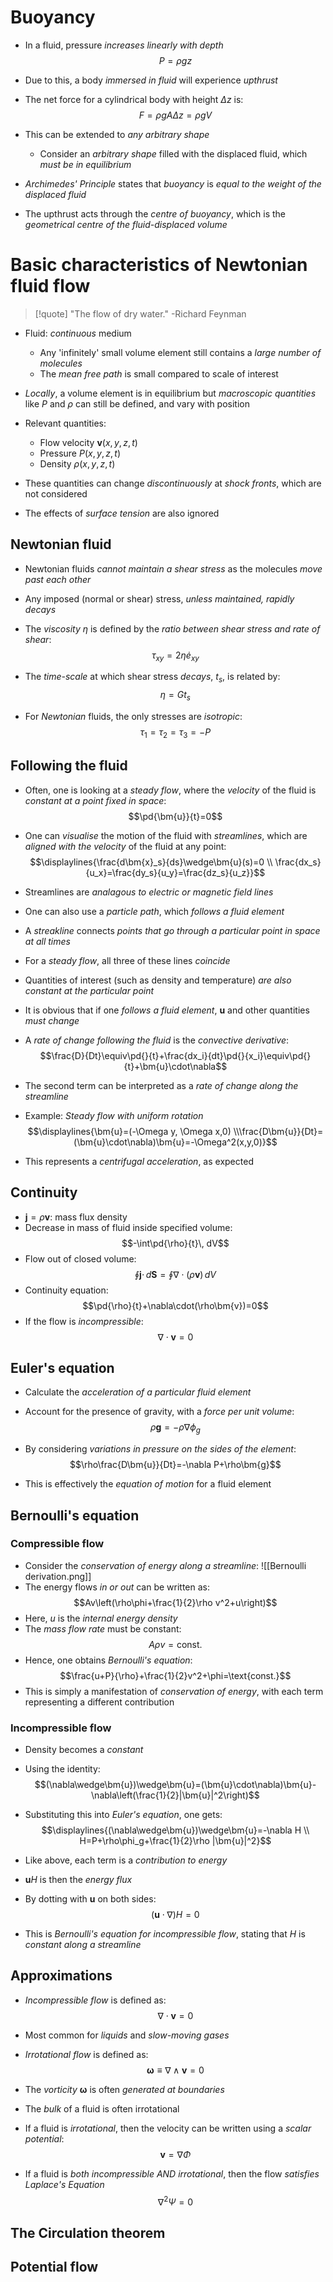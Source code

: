 
# Buoyancy
- In a fluid, pressure _increases linearly with depth_
$$P=\rho gz$$
- Due to this, a body _immersed in fluid_ will experience _upthrust_
- The net force for a cylindrical body with height $\Delta z$ is:
$$F=\rho gA\Delta z = \rho gV$$
- This can be extended to _any arbitrary shape_
	- Consider an _arbitrary shape_ filled with the displaced fluid, which _must be in equilibrium_
- _Archimedes' Principle_ states that _buoyancy_ is _equal to the weight of the displaced fluid_

- The upthrust acts through the _centre of buoyancy_, which is the _geometrical centre of the fluid-displaced volume_


# Basic characteristics of Newtonian fluid flow
>[!quote]
>"The flow of dry water."
>-Richard Feynman

- Fluid: _continuous_ medium
	- Any 'infinitely' small volume element still contains a _large number of molecules_
	- The _mean free path_ is small compared to scale of interest
- _Locally_, a volume element is in equilibrium but _macroscopic quantities_ like $P$ and $\rho$ can still be defined, and vary with position
- Relevant quantities:
	- Flow velocity $\bm{v}(x,y,z,t)$
	- Pressure $P(x,y,z,t)$
	- Density $\rho(x,y,z,t)$

- These quantities can change _discontinuously_ at _shock fronts_, which are not considered
- The effects of _surface tension_ are also ignored

## Newtonian fluid
- Newtonian fluids _cannot maintain a shear stress_ as the molecules _move past each other_
- Any imposed (normal or shear) stress, _unless maintained, rapidly decays_

- The _viscosity_ $\eta$ is defined by the _ratio between shear stress and rate of shear_:
$$\tau_{xy}=2\eta\dot{e}_{xy}$$
- The _time-scale_ at which shear stress _decays_, $t_s$, is related by:
$$\eta=G t_s$$
- For _Newtonian_ fluids, the only stresses are _isotropic_:
$$\tau_1=\tau_2=\tau_3=-P$$

## Following the fluid
- Often, one is looking at a _steady flow_, where the _velocity_ of the fluid is _constant at a point fixed in space_:
$$\pd{\bm{u}}{t}=0$$
- One can _visualise_ the motion of the fluid with _streamlines_, which are _aligned with the velocity_ of the fluid at any point:
$$\displaylines{\frac{d\bm{x}_s}{ds}\wedge\bm{u}(s)=0 \\ \frac{dx_s}{u_x}=\frac{dy_s}{u_y}=\frac{dz_s}{u_z}}$$
- Streamlines are _analagous to electric or magnetic field lines_

- One can also use a _particle path_, which _follows a fluid element_
- A _streakline_ connects _points that go through a particular point in space at all times_

- For a _steady flow_, all three of these lines _coincide_
- Quantities of interest (such as density and temperature) _are also constant at the particular point_

- It is obvious that if one _follows a fluid element_, $\bm{u}$ and other quantities _must change_
- A _rate of change following the fluid_ is the _convective derivative_:
$$\frac{D}{Dt}\equiv\pd{}{t}+\frac{dx_i}{dt}\pd{}{x_i}\equiv\pd{}{t}+\bm{u}\cdot\nabla$$
- The second term can be interpreted as a _rate of change along the streamline_

- Example: _Steady flow with uniform rotation_
$$\displaylines{\bm{u}=(-\Omega y, \Omega x,0) \\\frac{D\bm{u}}{Dt}=(\bm{u}\cdot\nabla)\bm{u}=-\Omega^2(x,y,0)}$$
- This represents a _centrifugal acceleration_, as expected

## Continuity
- $\bm{j}=\rho\bm{v}$: mass flux density
- Decrease in mass of fluid inside specified volume:
$$-\int\pd{\rho}{t}\, dV$$
- Flow out of closed volume:
$$\oint \bm{j}\cdot \,d\bm{S}=\oint \nabla\cdot(\rho\bm{v})\,dV$$
- Continuity equation:
$$\pd{\rho}{t}+\nabla\cdot(\rho\bm{v})=0$$
- If the flow is _incompressible_:
$$\nabla\cdot\bm{v}=0$$

## Euler's equation
- Calculate the _acceleration of a particular fluid element_

- Account for the presence of gravity, with a _force per unit volume_:
$$\rho \bm{g}=-\rho\nabla\phi_g$$
- By considering _variations in pressure on the sides of the element_:
$$\rho\frac{D\bm{u}}{Dt}=-\nabla P+\rho\bm{g}$$
- This is effectively the _equation of motion_ for a fluid element

## Bernoulli's equation

### Compressible flow
- Consider the _conservation of energy along a streamline_:
![[Bernoulli derivation.png]]
- The energy flows _in or out_ can be written as:
$$Av\left(\rho\phi+\frac{1}{2}\rho v^2+u\right)$$
- Here, $u$ is the _internal energy density_
- The _mass flow rate_ must be constant:
$$A\rho v=\text{const.}$$
- Hence, one obtains _Bernoulli's equation_:
$$\frac{u+P}{\rho}+\frac{1}{2}v^2+\phi=\text{const.}$$
- This is simply a manifestation of _conservation of energy_, with each term representing a different contribution

### Incompressible flow
- Density becomes a _constant_
- Using the identity:
$$(\nabla\wedge\bm{u})\wedge\bm{u}=(\bm{u}\cdot\nabla)\bm{u}-\nabla\left(\frac{1}{2}|\bm{u}|^2\right)$$
- Substituting this into _Euler's equation_, one gets:
$$\displaylines{(\nabla\wedge\bm{u})\wedge\bm{u}=-\nabla H \\ H=P+\rho\phi_g+\frac{1}{2}\rho |\bm{u}|^2}$$
- Like above, each term is a _contribution to energy_
- $\bm{u}H$ is then the _energy flux_

- By dotting with $\bm{u}$ on both sides:
$$(\bm{u}\cdot\nabla)H=0$$
- This is _Bernoulli's equation for incompressible flow_, stating that $H$ is _constant along a streamline_

## Approximations
- _Incompressible flow_ is defined as:
$$\nabla\cdot\bm{v}=0$$
- Most common for _liquids_ and _slow-moving gases_

- _Irrotational flow_ is defined as:
$$\bm{\omega}\equiv\nabla\wedge\bm{v}=0$$
- The _vorticity_ $\bm{\omega}$ is often _generated at boundaries_
- The _bulk_ of a fluid is often irrotational

- If a fluid is _irrotational_, then the velocity can be written using a _scalar potential_:
$$\bm{v}=\nabla\Phi$$

- If a fluid is _both incompressible AND irrotational_, then the flow _satisfies Laplace's Equation_
$$\nabla^2\Psi=0$$
## The Circulation theorem


## Potential flow
